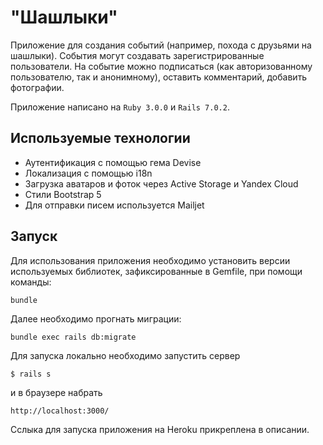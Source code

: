 # "Шашлыки"

Приложение для создания событий (например, похода с друзьями на шашлыки).
События могут создавать зарегистрированные пользователи. На событие можно подписаться 
(как авторизованному пользователю, так и анонимному), оставить комментарий, добавить фотографии.

Приложение написано на `Ruby 3.0.0` и `Rails 7.0.2`.

## Используемые технологии

* Аутентификация с помощью гема Devise
* Локализация с помощью i18n
* Загрузка аватаров и фоток через Active Storage и Yandex Cloud
* Стили Bootstrap 5
* Для отправки писем используется Mailjet

## Запуск

Для использования приложения необходимо установить версии используемых библиотек, зафиксированные в Gemfile, при помощи команды:
```
bundle
```
Далее необходимо прогнать миграции:
```
bundle exec rails db:migrate
```
Для запуска локально необходимо запустить сервер
```
$ rails s
```
и в браузере набрать
```
http://localhost:3000/
```
Сслыка для запуска приложения на Heroku прикреплена в описании.
